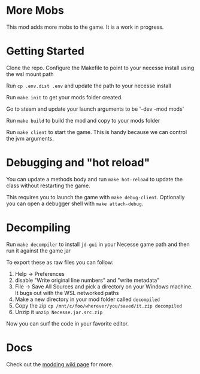 # More Mobs

This mod adds more mobs to the game. It is a work in progress.

# Getting Started

Clone the repo. Configure the Makefile to point to your necesse install using the wsl mount path

Run `cp .env.dist .env` and update the path to your necesse install

Run `make init` to get your mods folder created.

Go to steam and update your launch arguments to be '-dev -mod mods'

Run `make build` to build the mod and copy to your mods folder

Run `make client` to start the game. This is handy because we can control the jvm arguments.

# Debugging and "hot reload"

You can update a methods body and run `make hot-reload` to update the class without restarting the game.

This requires you to launch the game with `make debug-client`. Optionally you can open a debugger shell with `make attach-debug`.

# Decompiling

Run `make decompiler` to install `jd-gui` in your Necesse game path and then run it against the game jar

To export these as raw files you can follow:
1. Help -> Preferences
2. disable "Write original line numbers" and "write metadata"
3. File -> Save All Sources and pick a directory on your Windows machine. It bugs out with the WSL networked paths
4. Make a new directory in your mod folder called `decompiled`
5. Copy the zip `cp /mnt/c/foo/wherever/you/saved/it.zip decompiled` 
6. Unzip it `unzip Necesse.jar.src.zip`

Now you can surf the code in your favorite editor.

# Docs

Check out the [modding wiki page](https://necessewiki.com/Modding) for more.

